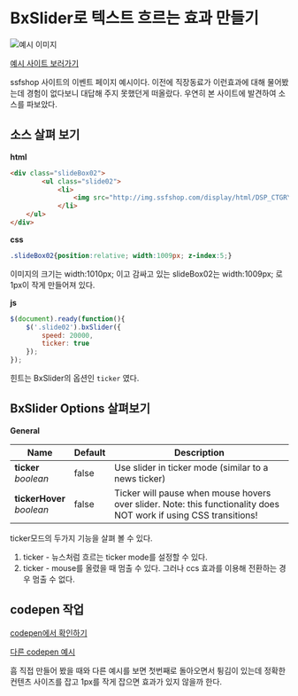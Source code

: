 # BxSlider로 텍스트 흐르는 효과 만들기

![예시 이미지](C:\Users\Administrator\Desktop\study\til\tip\images\ezgif.com-crop.gif)

[예시 사이트 보러가기](<https://www.ssfshop.com/special/45059/view?brndShopId=8SBSS&brandShopNo=BDMA07A01&leftBrandNM=8SECONDS_8SBSS&&utag=ref_tpl:11108$ref_cnr:10771$ref_br:8SBSS$set:1$dpos:1>)

ssfshop 사이트의 이벤트 페이지 예시이다. 
이전에 직장동료가 이런효과에 대해 물어봤는데 경험이 없다보니 대답해 주지 못했던게 떠올랐다. 
우연히 본 사이트에 발견하여 소스를 파보았다. 

## 소스 살펴 보기

**html**

```html
<div class="slideBox02">
    	<ul class="slide02">
            <li>
                <img src="http://img.ssfshop.com/display/html/DSP_CTGRY/20190531/ES_190529_SuperSale_Main_ticker_1.jpg" alt="" class="img" border="0" />
            </li>
    </ul>
</div>
```

**css**

```css
.slideBox02{position:relative; width:1009px; z-index:5;}
```

이미지의 크기는 width:1010px; 이고
감싸고 있는 slideBox02는 width:1009px; 로 1px이 작게 만들어져 있다.

**js**

```js
$(document).ready(function(){
    $('.slide02').bxSlider({
        speed: 20000,
        ticker: true
    });   
});
```

힌트는 BxSlider의 옵션인 `ticker` 였다.



## BxSlider Options 살펴보기

**General**

| Name                           | Default | Description                                                  |
| ------------------------------ | ------- | ------------------------------------------------------------ |
| **ticker**<br />*boolean*      | false   | Use slider in ticker mode (similar to a news ticker)         |
| **tickerHover**<br />*boolean* | false   | Ticker will pause when mouse hovers over slider. Note: this functionality does NOT work if using CSS transitions! |

ticker모드의 두가지 기능을 살펴 볼 수 있다.

1. ticker - 뉴스처럼 흐르는 ticker mode를 설정할 수 있다.
2. ticker - mouse를 올렸을 때 멈출 수 있다. 그러나 ccs 효과를 이용해 전환하는 경우 멈출 수 없다.

## codepen 작업

[codepen에서 확인하기](<https://codepen.io/yami03/pen/qzOMxd>)

[다른 codepen 예시](<https://codepen.io/krisha23/pen/JEgNGr>)

흠 직접 만들어 봤을 때와 다른 예시를 보면 첫번째로 돌아오면서 튕김이 있는데 
정확한 컨텐츠 사이즈를 잡고 1px를 작게 잡으면 효과가 있지 않을까 한다. 
